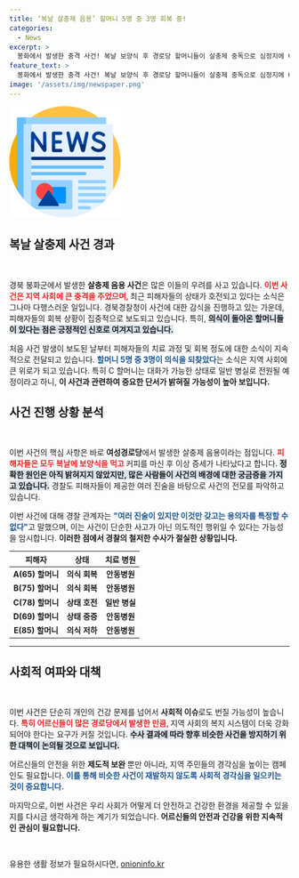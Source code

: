 ```yaml
---
title: ‘복날 살충제 음용’ 할머니 5명 중 3명 회복 중!
categories:
  - News
excerpt: >
  봉화에서 발생한 충격 사건! 복날 보양식 후 경로당 할머니들이 살충제 중독으로 심정지에 빠진 상황, 3명 중태에서 회복 소식 전해져. 경찰은 용의자 추적 중! 클릭해 자세히 알아보세요!
feature_text: >
  봉화에서 발생한 충격 사건! 복날 보양식 후 경로당 할머니들이 살충제 중독으로 심정지에 빠진 상황, 3명 중태에서 회복 소식 전해져. 경찰은 용의자 추적 중! 클릭해 자세히 알아보세요!
image: '/assets/img/newspaper.png'
---
```


<p><img src="/assets/img/newspaper.png" alt="kimp 속보" /></p>

<h2 data-ke-size="size26">복날 살충제 사건 경과</h2>

<p data-ke-size="size16">&nbsp;</p>

<p>경북 봉화군에서 발생한 <b>살충제 음용 사건</b>은 많은 이들의 우려를 사고 있습니다. <b><span style="color: #ee2323;">이번 사건은 지역 사회에 큰 충격을 주었으며, </span></b>최근 피해자들의 상태가 호전되고 있다는 소식은 그나마 다행스러운 일입니다. 경북경찰청이 사건에 대한 감식을 진행하고 있는 가운데, 피해자들의 회복 상황이 집중적으로 보도되고 있습니다. 특히, <b><span style="background-color: #21538527;">의식이 돌아온 할머니들이 있다는 점은 긍정적인 신호로 여겨지고 있습니다.</span></b> </p>

<p>처음 사건 발생이 보도된 날부터 피해자들의 치료 과정 및 회복 정도에 대한 소식이 지속적으로 전달되고 있습니다. <b><span style="color: #1a5490;">할머니 5명 중 3명이 의식을 되찾았다</span></b>는 소식은 지역 사회에 큰 위로가 되고 있습니다. 특히 C 할머니는 대화가 가능한 상태로 일반 병실로 전원될 예정이라고 하니, <b>이 사건과 관련하여 중요한 단서가 밝혀질 가능성이 높아 보입니다.</b></p>

<h2 data-ke-size="size26">사건 진행 상황 분석</h2>

<p data-ke-size="size16">&nbsp;</p>

<p>이번 사건의 핵심 사항은 바로 <b>여성경로당</b>에서 발생한 살충제 음용이라는 점입니다. <b><span style="color: #ee2323;">피해자들은 모두 복날에 보양식을 먹고 </span></b>커피를 마신 후 이상 증세가 나타났다고 합니다. <b><span style="background-color: #21538527;">정확한 원인은 아직 밝혀지지 않았지만, 많은 사람들이 사건의 배경에 대한 궁금증을 가지고 있습니다.</span></b>  경찰도 피해자들이 제공한 여러 진술을 바탕으로 사건의 전모를 파악하고 있습니다.</p>

<p>이번 사건에 대해 경찰 관계자는 <b><span style="color: #1a5490;">"여러 진술이 있지만 이것만 갖고는 용의자를 특정할 수 없다"</span></b>고 말했으며, 이는 사건이 단순한 사고가 아닌 의도적인 행위일 수 있다는 가능성을 암시합니다. <b>이러한 점에서 경찰의 철저한 수사가 절실한 상황입니다.</b></p>

<table>
  <thead>
    <tr>
      <th style="text-align: center;">피해자</th>
      <th style="text-align: center;">상태</th>
      <th style="text-align: center;">치료 병원</th>
    </tr>
  </thead>
  <tbody>
    <tr>
      <td style="text-align: center; height: 17px;"><b>A(65) 할머니</b></td>
      <td style="text-align: center; height: 17px;"><b>의식 회복</b></td>
      <td style="text-align: center; height: 17px;"><b>안동병원</b></td>
    </tr>
    <tr>
      <td style="text-align: center; height: 17px;"><b>B(75) 할머니</b></td>
      <td style="text-align: center; height: 17px;"><b>의식 회복</b></td>
      <td style="text-align: center; height: 17px;"><b>안동병원</b></td>
    </tr>
    <tr>
      <td style="text-align: center; height: 17px;"><b>C(78) 할머니</b></td>
      <td style="text-align: center; height: 17px;"><b>상태 호전</b></td>
      <td style="text-align: center; height: 17px;"><b>일반 병실</b></td>
    </tr>
    <tr>
      <td style="text-align: center; height: 17px;"><b>D(69) 할머니</b></td>
      <td style="text-align: center; height: 17px;"><b>상태 중증</b></td>
      <td style="text-align: center; height: 17px;"><b>안동병원</b></td>
    </tr>
    <tr>
      <td style="text-align: center; height: 17px;"><b>E(85) 할머니</b></td>
      <td style="text-align: center; height: 17px;"><b>의식 저하</b></td>
      <td style="text-align: center; height: 17px;"><b>안동병원</b></td>
    </tr>
  </tbody>
</table>

<hr />

<h2 data-ke-size="size26">사회적 여파와 대책</h2>

<p data-ke-size="size16">&nbsp;</p>

<p>이번 사건은 단순히 개인의 건강 문제를 넘어서 <b>사회적 이슈</b>로도 번질 가능성이 높습니다. <b><span style="color: #ee2323;">특히 어르신들이 많은 경로당에서 발생한 만큼, </span></b>지역 사회의 복지 시스템이 더욱 강화되어야 한다는 요구가 커질 것입니다. <b><span style="background-color: #21538527;">수사 결과에 따라 향후 비슷한 사건을 방지하기 위한 대책이 논의될 것으로 보입니다.</span></b> </p>

<p>어르신들의 안전을 위한 <b>제도적 보완</b> 뿐만 아니라, 지역 주민들의 경각심을 높이는 캠페인도 필요합니다. <b><span style="color: #1a5490;">이를 통해 비슷한 사건이 재발하지 않도록 사회적 경각심을 일으키는 것이 중요합니다.</span></b> </p>

<p>마지막으로, 이번 사건은 우리 사회가 어떻게 더 안전하고 건강한 환경을 제공할 수 있을지를 다시금 생각하게 하는 계기가 되었습니다. <b>어르신들의 안전과 건강을 위한 지속적인 관심이 필요합니다.</b> </p>

<p data-ke-size="size16">&nbsp;</p>
유용한 생활 정보가 필요하시다면, <a href="https://onioninfo.kr" rel="dofollow">onioninfo.kr</a>


